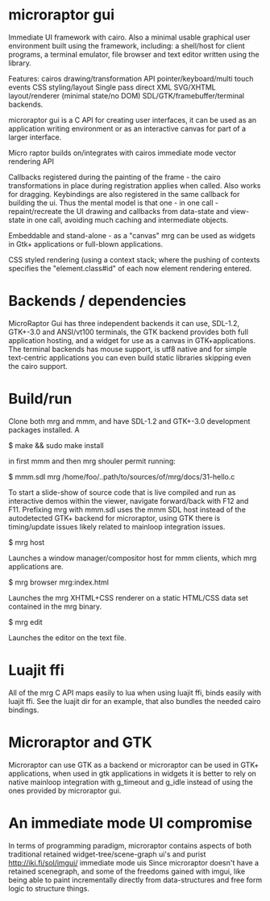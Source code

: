 microraptor gui
===============

Immediate UI framework with cairo. Also a minimal usable graphical user
environment built using the framework, including: a shell/host for client
programs, a terminal emulator, file browser and text editor written using the
library.

Features:
  cairos drawing/transformation API
  pointer/keyboard/multi touch events
  CSS styling/layout
  Single pass direct XML SVG/XHTML layout/renderer (minimal state/no DOM)
  SDL/GTK/framebuffer/terminal backends.

microraptor gui is a C API for creating user interfaces, it can be used as an
application writing environment or as an interactive canvas for part of a
larger interface.

Micro raptor builds on/integrates with cairos immediate mode vector rendering
API
      
Callbacks registered during the painting of the frame - the cairo
transformations in place during registration applies when called. Also works
for dragging. Keybindings are also registered in the same callback for
building the ui. Thus the mental model is that one - in one call -
repaint/recreate the UI drawing and callbacks from data-state and view-state
in one call, avoiding much caching and intermediate objects.

Embeddable and stand-alone - as a "canvas" mrg can be used as widgets
in Gtk+ applications or full-blown applications.

CSS styled rendering (using a context stack; where the pushing of contexts
specifies the "element.class#id" of each now element rendering entered.

Backends / dependencies
=======================

MicroRaptor Gui has three independent backends it can use, SDL-1.2, GTK+-3.0
and ANSI/vt100 terminals, the GTK backend provides both full application
hosting, and a widget for use as a canvas in GTK+applications. The terminal
backends has mouse support, is utf8 native and for simple text-centric
applications you can even build static libraries skipping even the cairo
support.

Build/run
=========

Clone both mrg and mmm, and have SDL-1.2 and GTK+-3.0 development packages
installed. A 

$ make && sudo make install

in first mmm and then mrg shouler permit running:

$ mmm.sdl mrg /home/foo/..path/to/sources/of/mrg/docs/31-hello.c

To start a slide-show of source code that is live compiled and run as
interactive demos within the viewer, navigate forward/back with F12 and F11.
Prefixing mrg with mmm.sdl uses the mmm SDL host instead of the autodetected
GTK+ backend for microraptor, using GTK there is timing/update issues likely
related to mainloop integration issues.

$ mrg host

Launches a window manager/compositor host for mmm clients, which mrg
applications are.

$ mrg browser mrg:index.html

Launches the mrg XHTML+CSS renderer on a static HTML/CSS data set contained in
the mrg binary.

$ mrg edit <textfile>

Launches the editor on the text file.

Luajit ffi
==========

All of the mrg C API maps easily to lua when using luajit ffi, binds easily
with luajit ffi. See the luajit dir for an example, that also bundles the
needed cairo bindings.

Microraptor and GTK
===================

Microraptor can use GTK as a backend or microraptor can be used in GTK+
applications, when used in gtk applications in widgets it is better to rely on
native mainloop integration with g_timeout and g_idle instead of using the
ones provided by microraptor gui.

An immediate mode UI compromise
===============================
     
In terms of programming paradigm, microraptor contains aspects of 
both traditional retained widget-tree/scene-graph ui's and 
purist http://iki.fi/sol/imgui/  immediate mode uis
Since microraptor doesn't have a retained scenegraph, and some of
the freedoms gained with imgui, like being able to paint
incrementally directly from data-structures and free form logic to
structure things.
